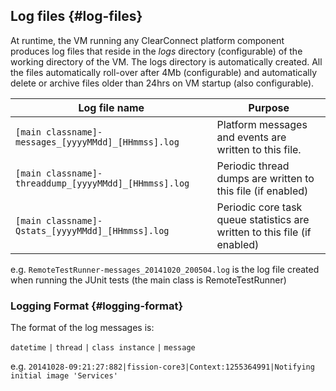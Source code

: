 ## Log files {#log-files}

At runtime, the VM running any ClearConnect platform component produces log files that reside in the _logs_ directory (configurable) of the working directory of the VM. The logs directory is automatically created. All the files automatically roll-over after 4Mb (configurable) and automatically delete or archive files older than 24hrs on VM startup (also configurable).

| Log file name | Purpose |
| --- | --- |
| `[main classname]-messages_[yyyyMMdd]_[HHmmss].log` | Platform messages and events are written to this file. |
| `[main classname]-threaddump_[yyyyMMdd]_[HHmmss].log` | Periodic thread dumps are written to this file (if enabled) |
| `[main classname]-Qstats_[yyyyMMdd]_[HHmmss].log` | Periodic core task queue statistics are written to this file (if enabled) |


e.g. `RemoteTestRunner-messages_20141020_200504.log` is the log file created when running the JUnit tests (the main class is RemoteTestRunner)

### Logging Format {#logging-format}

The format of the log messages is:

`datetime` `|` `thread` `|` `class instance` `|` `message`

e.g. `20141028-09:21:27:882|fission-core3|Context:1255364991|Notifying initial image 'Services'`
